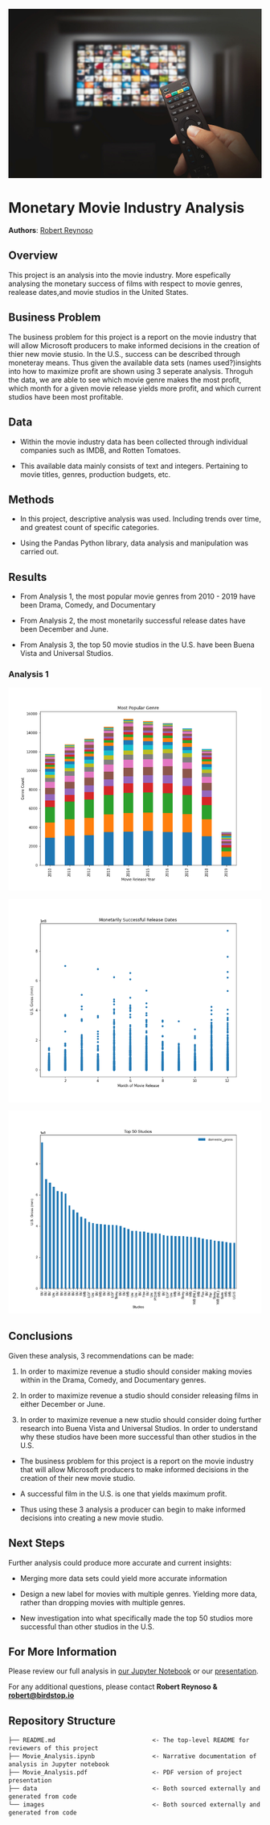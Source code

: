 ![Test](./images/20200707-114450-Ruppert-Film-Industry-1.jpg)

# Monetary Movie Industry Analysis

**Authors**: [Robert Reynoso](mailto:robert@birdstop.io)

## Overview

This project is an analysis into the movie industry. 
More espefically analysing the monetary success of films with respect to movie genres, realease dates,and movie studios in the United States. 

## Business Problem

The business problem for this project is a report on the movie industry that will allow Microsoft producers to make informed decisions in the creation of thier new movie stusio. In the U.S., success can be described through moneteray means. Thus given the available data sets (names used?)insights into how to maximize profit are shown using 3 seperate analysis. Throguh the data, we are able to see which movie genre makes the most profit, which month for a given movie release yields more profit, and which current studios have been most profitable.

## Data

* Within the movie industry data has been collected through individual companies such as IMDB, and Rotten Tomatoes.

* This available data mainly consists of text and integers. Pertaining to movie titles, genres, production budgets, etc. 

## Methods

* In this project, descriptive analysis was used. Including trends over time, and greatest count of specific categories.

* Using the Pandas Python library, data analysis and manipulation was carried out.

## Results
* From Analysis 1, the most popular movie genres from 2010 - 2019 have been Drama, Comedy, and Documentary

* From Analysis 2, the most monetarily successful release dates have been December and June.

* From Analysis 3, the top 50 movie studios in the U.S. have been Buena Vista and Universal Studios.  


### Analysis 1
![graph1](./images/analysis_1.png)

![graph1](./images/analysis_2.png)

![graph1](./images/analysis_3.png)

## Conclusions

Given these analysis, 3 recommendations can be made:
1. In order to maximize revenue a studio should consider making movies within in the Drama, Comedy, and Documentary genres.

2. In order to maximize revenue a studio should consider releasing films in either December or June.

3. In order to maximize revenue a new studio should consider doing further research into Buena Vista and Universal Studios. In order to understand why these studios have been more successful than other studios in the U.S.

* The business problem for this project is a report on the movie industry that will allow Microsoft producers to make informed decisions in the creation of their new movie studio. 

* A successful film in the U.S. is one that yields maximum profit.

* Thus using these 3 analysis a producer can begin to make informed decisions into creating a new movie studio. 

## Next Steps

Further analysis could produce more accurate and current insights:

* Merging more data sets could yield more accurate information

* Design a new label for movies with multiple genres. Yielding more data, rather than dropping movies with multiple genres. 

* New investigation into what specifically made the top 50 studios more successful than other studios in the U.S.


## For More Information

Please review our full analysis in [our Jupyter Notebook](./Movie_Analysis.ipynb) or our [presentation](./Movie_Analysis.pdf).

For any additional questions, please contact **Robert Reynoso & robert@birdstop.io**

## Repository Structure



```
├── README.md                           <- The top-level README for reviewers of this project
├── Movie_Analysis.ipynb                <- Narrative documentation of analysis in Jupyter notebook
├── Movie_Analysis.pdf                  <- PDF version of project presentation
├── data                                <- Both sourced externally and generated from code
└── images                              <- Both sourced externally and generated from code
```
